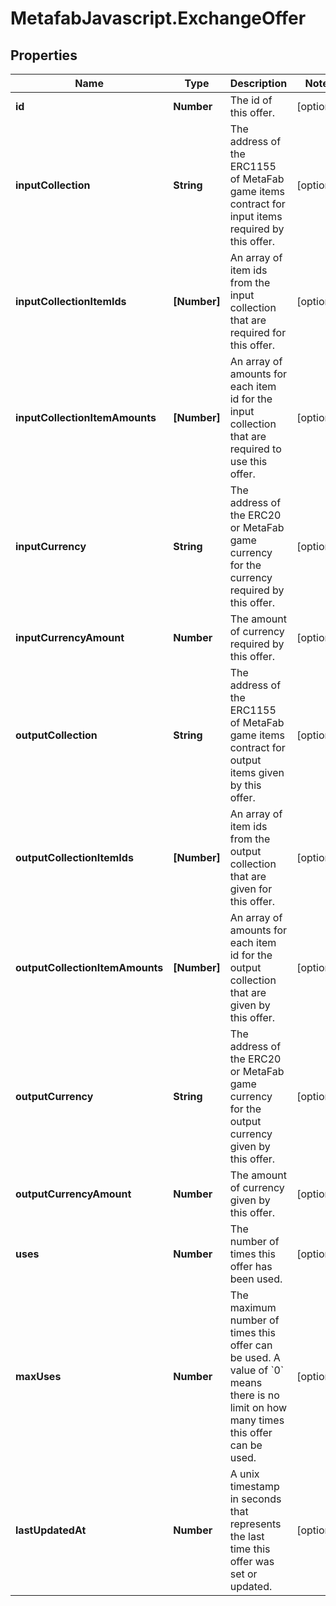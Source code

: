# MetafabJavascript.ExchangeOffer

## Properties

Name | Type | Description | Notes
------------ | ------------- | ------------- | -------------
**id** | **Number** | The id of this offer. | [optional] 
**inputCollection** | **String** | The address of the ERC1155 of MetaFab game items contract for input items required by this offer. | [optional] 
**inputCollectionItemIds** | **[Number]** | An array of item ids from the input collection that are required for this offer. | [optional] 
**inputCollectionItemAmounts** | **[Number]** | An array of amounts for each item id for the input collection that are required to use this offer. | [optional] 
**inputCurrency** | **String** | The address of the ERC20 or MetaFab game currency for the currency required by this offer. | [optional] 
**inputCurrencyAmount** | **Number** | The amount of currency required by this offer. | [optional] 
**outputCollection** | **String** | The address of the ERC1155 of MetaFab game items contract for output items given by this offer. | [optional] 
**outputCollectionItemIds** | **[Number]** | An array of item ids from the output collection that are given for this offer. | [optional] 
**outputCollectionItemAmounts** | **[Number]** | An array of amounts for each item id for the output collection that are given by this offer. | [optional] 
**outputCurrency** | **String** | The address of the ERC20 or MetaFab game currency for the output currency given by this offer. | [optional] 
**outputCurrencyAmount** | **Number** | The amount of currency given by this offer. | [optional] 
**uses** | **Number** | The number of times this offer has been used. | [optional] 
**maxUses** | **Number** | The maximum number of times this offer can be used. A value of &#x60;0&#x60; means there is no limit on how many times this offer can be used. | [optional] 
**lastUpdatedAt** | **Number** | A unix timestamp in seconds that represents the last time this offer was set or updated. | [optional] 


